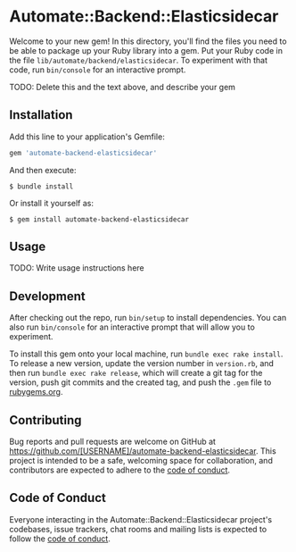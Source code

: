 # Automate::Backend::Elasticsidecar

Welcome to your new gem! In this directory, you'll find the files you need to be able to package up your Ruby library into a gem. Put your Ruby code in the file `lib/automate/backend/elasticsidecar`. To experiment with that code, run `bin/console` for an interactive prompt.

TODO: Delete this and the text above, and describe your gem

## Installation

Add this line to your application's Gemfile:

```ruby
gem 'automate-backend-elasticsidecar'
```

And then execute:

    $ bundle install

Or install it yourself as:

    $ gem install automate-backend-elasticsidecar

## Usage

TODO: Write usage instructions here

## Development

After checking out the repo, run `bin/setup` to install dependencies. You can also run `bin/console` for an interactive prompt that will allow you to experiment.

To install this gem onto your local machine, run `bundle exec rake install`. To release a new version, update the version number in `version.rb`, and then run `bundle exec rake release`, which will create a git tag for the version, push git commits and the created tag, and push the `.gem` file to [rubygems.org](https://rubygems.org).

## Contributing

Bug reports and pull requests are welcome on GitHub at https://github.com/[USERNAME]/automate-backend-elasticsidecar. This project is intended to be a safe, welcoming space for collaboration, and contributors are expected to adhere to the [code of conduct](https://github.com/[USERNAME]/automate-backend-elasticsidecar/blob/master/CODE_OF_CONDUCT.md).

## Code of Conduct

Everyone interacting in the Automate::Backend::Elasticsidecar project's codebases, issue trackers, chat rooms and mailing lists is expected to follow the [code of conduct](https://github.com/[USERNAME]/automate-backend-elasticsidecar/blob/master/CODE_OF_CONDUCT.md).
